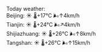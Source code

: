 Today weather:  
Beijing: ☀️   🌡️+17°C 🌬️↑4km/h  
Tianjin: ☀️   🌡️+24°C 🌬️↗4km/h  
Shijiazhuang: ☀️   🌡️+26°C 🌬️↑8km/h  
Tangshan: ☀️   🌡️+26°C 🌬️↑15km/h  
